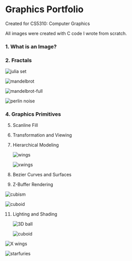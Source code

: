# Graphics Portfolio
Created for CS5310: Computer Graphics

All images were created with C code I wrote from scratch.

### 1. What is an Image?
       
### 2. Fractals
   
   ![julia set](/../main/images/juliaset.png)

   ![mandelbrot](/../main/images/mandelbrot.png)

   ![mandelbrot-full](/../main/images/mandelbrot-full.png)

   ![perlin noise](/../main/images/perlin_noise.png)
   
### 4. Graphics Primitives
5. Scanline Fill
6. Transformation and Viewing
7. Hierarchical Modeling
   
   ![wings](/../main/images/wings.png)

   ![xwings](/../main/images/xwings.png)
   
9. Bezier Curves and Surfaces
10. Z-Buffer Rendering
   
   ![cubism](/../main/images/cubism.gif)

   ![cuboid](/../main/images/test8a.png)
   
11. Lighting and Shading

    ![3D ball](/../main/images/test9d.png)

    ![cuboid](/../main/images/test9a.png)
   
   ![X wings](/../main/images/test9b.png)
   
   ![starfuries](/../main/images/starfuries.png)
